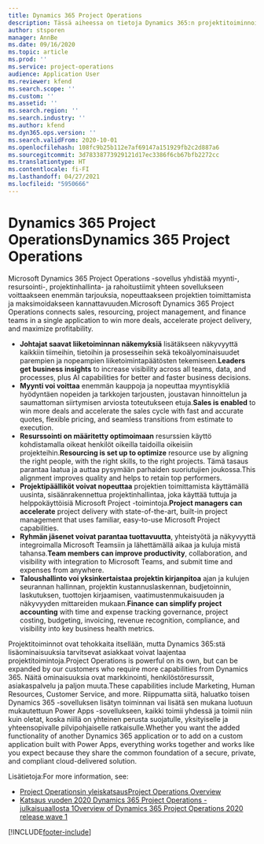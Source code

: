 ```yaml
---
title: Dynamics 365 Project Operations
description: Tässä aiheessa on tietoja Dynamics 365:n projektitoiminnoista.
author: stsporen
manager: AnnBe
ms.date: 09/16/2020
ms.topic: article
ms.prod: ''
ms.service: project-operations
audience: Application User
ms.reviewer: kfend
ms.search.scope: ''
ms.custom: ''
ms.assetid: ''
ms.search.region: ''
ms.search.industry: ''
ms.author: kfend
ms.dyn365.ops.version: ''
ms.search.validFrom: 2020-10-01
ms.openlocfilehash: 108fc9b25b112e7af69147a151929fb2c2d887a6
ms.sourcegitcommit: 3d78338773929121d17ec3386f6cb67bfb2272cc
ms.translationtype: HT
ms.contentlocale: fi-FI
ms.lasthandoff: 04/27/2021
ms.locfileid: "5950666"
---
```

# <a name="dynamics-365-project-operations"></a><span data-ttu-id="ceba0-103">Dynamics 365 Project Operations</span><span class="sxs-lookup"><span data-stu-id="ceba0-103">Dynamics 365 Project Operations</span></span>

<span data-ttu-id="ceba0-104">Microsoft Dynamics 365 Project Operations -sovellus yhdistää myynti-, resursointi-, projektinhallinta- ja rahoitustiimit yhteen sovellukseen voittaakseen enemmän tarjouksia, nopeuttaakseen projektien toimittamista ja maksimoidakseen kannattavuuden.</span><span class="sxs-lookup"><span data-stu-id="ceba0-104">Microsoft Dynamics 365 Project Operations connects sales, resourcing, project management, and finance teams in a single application to win more deals, accelerate project delivery, and maximize profitability.</span></span>

-   <span data-ttu-id="ceba0-105">**Johtajat saavat liiketoiminnan näkemyksiä** lisätäkseen näkyvyyttä kaikkiin tiimeihin, tietoihin ja prosesseihin sekä tekoälyominaisuudet parempien ja nopeampien liiketoimintapäätösten tekemiseen.</span><span class="sxs-lookup"><span data-stu-id="ceba0-105">**Leaders get business insights** to increase visibility across all teams, data, and processes, plus AI capabilities for better and faster business decisions.</span></span>
-   <span data-ttu-id="ceba0-106">**Myynti voi voittaa** enemmän kauppoja ja nopeuttaa myyntisykliä hyödyntäen nopeiden ja tarkkojen tarjousten, joustavan hinnoittelun ja saumattoman siirtymisen arviosta toteutukseen etuja.</span><span class="sxs-lookup"><span data-stu-id="ceba0-106">**Sales is enabled** to win more deals and accelerate the sales cycle with fast and accurate quotes, flexible pricing, and seamless transitions from estimate to execution.</span></span>
-   <span data-ttu-id="ceba0-107">**Resurssointi on määritetty optimoimaan** resurssien käyttö kohdistamalla oikeat henkilöt oikeilla taidoilla oikeisiin projekteihin.</span><span class="sxs-lookup"><span data-stu-id="ceba0-107">**Resourcing is set up to optimize** resource use by aligning the right people, with the right skills, to the right projects.</span></span> <span data-ttu-id="ceba0-108">Tämä tasaus parantaa laatua ja auttaa pysymään parhaiden suoriutujien joukossa.</span><span class="sxs-lookup"><span data-stu-id="ceba0-108">This alignment improves quality and helps to retain top performers.</span></span>
-   <span data-ttu-id="ceba0-109">**Projektipäälliköt voivat nopeuttaa** projektien toimittamista käyttämällä uusinta, sisäänrakennettua projektinhallintaa, joka käyttää tuttuja ja helppokäyttöisiä Microsoft Project -toimintoja.</span><span class="sxs-lookup"><span data-stu-id="ceba0-109">**Project managers can accelerate** project delivery with state-of-the-art, built-in project management that uses familiar, easy-to-use Microsoft Project capabilities.</span></span>
-   <span data-ttu-id="ceba0-110">**Ryhmän jäsenet voivat parantaa tuottavuutta**, yhteistyötä ja näkyvyyttä integroimalla Microsoft Teamsiin ja lähettämällä aikaa ja kuluja mistä tahansa.</span><span class="sxs-lookup"><span data-stu-id="ceba0-110">**Team members can improve productivity**, collaboration, and visibility with integration to Microsoft Teams, and submit time and expenses from anywhere.</span></span>
-   <span data-ttu-id="ceba0-111">**Taloushallinto voi yksinkertaistaa projektin kirjanpitoa** ajan ja kulujen seurannan hallinnan, projektin kustannuslaskennan, budjetoinnin, laskutuksen, tuottojen kirjaamisen, vaatimustenmukaisuuden ja näkyvyyden mittareiden mukaan.</span><span class="sxs-lookup"><span data-stu-id="ceba0-111">**Finance can simplify project accounting** with time and expense tracking governance, project costing, budgeting, invoicing, revenue recognition, compliance, and visibility into key business health metrics.</span></span>

<span data-ttu-id="ceba0-112">Projektitoiminnot ovat tehokkaita itsellään, mutta Dynamics 365:stä lisäominaisuuksia tarvitsevat asiakkaat voivat laajentaa projektitoimintoja.</span><span class="sxs-lookup"><span data-stu-id="ceba0-112">Project Operations is powerful on its own, but can be expanded by our customers who require more capabilities from Dynamics 365.</span></span> <span data-ttu-id="ceba0-113">Näitä ominaisuuksia ovat markkinointi, henkilöstöresurssit, asiakaspalvelu ja paljon muuta.</span><span class="sxs-lookup"><span data-stu-id="ceba0-113">These capabilities include Marketing, Human Resources, Customer Service, and more.</span></span> <span data-ttu-id="ceba0-114">Riippumatta siitä, haluatko toisen Dynamics 365 -sovelluksen lisätyn toiminnan vai lisätä sen mukana luotuun mukautettuun Power Apps -sovellukseen, kaikki toimii yhdessä ja toimii niin kuin oletat, koska niillä on yhteinen perusta suojatulle, yksityiselle ja yhteensopivalle pilvipohjaiselle ratkaisulle.</span><span class="sxs-lookup"><span data-stu-id="ceba0-114">Whether you want the added functionality of another Dynamics 365 application or to add on a custom application built with Power Apps, everything works together and works like you expect because they share the common foundation of a secure, private, and compliant cloud-delivered solution.</span></span>

<span data-ttu-id="ceba0-115">Lisätietoja:</span><span class="sxs-lookup"><span data-stu-id="ceba0-115">For more information, see:</span></span>

- [<span data-ttu-id="ceba0-116">Project Operationsin yleiskatsaus</span><span class="sxs-lookup"><span data-stu-id="ceba0-116">Project Operations Overview</span></span>](https://dynamics.microsoft.com/en-us/project-operations/overview/)
- [<span data-ttu-id="ceba0-117">Katsaus vuoden 2020 Dynamics 365 Project Operations -julkaisuaallosta 1</span><span class="sxs-lookup"><span data-stu-id="ceba0-117">Overview of Dynamics 365 Project Operations 2020 release wave 1</span></span>](/dynamics365-release-plan/2020wave1/dynamics365-project-operations/)



[!INCLUDE[footer-include](includes/footer-banner.md)]
